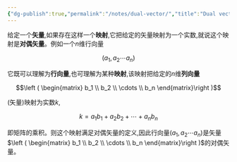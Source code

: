 ```yaml
---
{"dg-publish":true,"permalink":"/notes/dual-vector/","title":"Dual vector","noteIcon":"","created":"","updated":""}
---
```


给定一个**矢量**,如果存在这样一个**映射**,它把给定的矢量映射为一个实数,就说这个映射是**对偶矢量**。例如一个$n$维行向量

$$(a_1,a_2\cdots a_n)$$

它既可以理解为**行向量**,也可理解为某种**映射**,该映射把给定的$n$维**列向量**

$$\left ( \begin{matrix} b_1 \\ b_2 \\ \cdots \\ b_n \end{matrix}\right )$$

(矢量)映射为实数$k$, 

$$k=a_1b_1+a_2b_2+\cdots+a_nb_n$$

即矩阵的乘积。则这个映射满足对偶矢量的定义,因此行向量$(a_1,a_2\cdots a_n)$是矢量$\left ( \begin{matrix} b_1 \\ b_2 \\ \cdots \\ b_n \end{matrix}\right )$的对偶矢量。